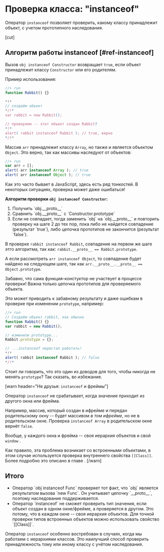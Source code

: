 # Проверка класса: "instanceof" 

Оператор `instanceof` позволяет проверить, какому классу принадлежит объект, с учетом прототипного наследования.

[cut]

## Алгоритм работы instanceof [#ref-instanceof]

Вызов `obj instanceof Constructor` возвращает `true`, если объект принадлежит классу `Constructor` или его родителям.

Пример использования:

```js
//+ run
function Rabbit() {}

*!*
// создаём объект
*/!*
var rabbit = new Rabbit();

// проверяем -- этот объект создан Rabbit?
*!*
alert( rabbit instanceof Rabbit ); // true, верно
*/!*
```

Массив `arr` принадлежит классу `Array`, но также и является объектом `Object`. Это верно, так как массивы наследуют от объектов:

```js
//+ run
var arr = [];
alert( arr instanceof Array ); // true
alert( arr instanceof Object ); // true
```

Как это часто бывает в JavaScript, здесь есть ряд тонкостей. В некоторых ситуациях, проверка может даже ошибаться!

**Алгоритм проверки `obj instanceof Constructor`:**

<ol>
<li>Получить `obj.__proto__`</li>
<li>Сравнить `obj.__proto__` с `Constructor.prototype`</li>
<li>Если не совпадает, тогда заменить `obj` на `obj.__proto__` и повторить проверку на шаге 2 до тех пор, пока либо не найдется совпадение (результат `true`), либо цепочка прототипов не закончится (результат `false`).</li>
</ol>

В проверке `rabbit instanceof Rabbit`, совпадение на первом же шаге этго алгоритма, так как: `rabbit.__proto__ == Rabbit.prototype`.

А если рассмотреть `arr instanceof Object`, то совпадение будет найдено на следующем шаге, так как `arr.__proto__.__proto__ == Object.prototype`.

Забавно, что сама функция-констуктор не участвует в процессе проверки! Важна только цепочка прототипов для проверяемого объекта.

Это может приводить к забавному результату и даже ошибкам в проверке при изменении `prototype`, например:

```js
//+ run
// Создаём объект rabbit, как обычно
function Rabbit() {}
var rabbit = new Rabbit();

// изменили prototype...
Rabbit.prototype = {};

// ...instanceof перестал работать!
*!*
alert( rabbit instanceof Rabbit ); // false
*/!*
```

Стоит ли говорить, что это один из доводов для того, чтобы никогда не менять `prototype`? Так сказать, во избежание.

[warn header="Не друзья: `instanceof` и фреймы"]

Оператор `instanceof` не срабатывает, когда значение приходит из другого окна или фрейма.

Например, массив, который создан в ифрейме и передан родительскому окну -- будет массивом *в том ифрейме*, но не в родительском окне. Проверка `instanceof Array` в родительском окне вернёт `false`.

Вообще, у каждого окна и фрейма -- своя иерархия объектов и свой `window` .

Как правило, эта проблема возникает со встроенными объектами, в этом случае используется проверка внутреннего свойства `[[Class]]`. Более подробно это описано в главе [](/class-property).
[/warn]


## Итого

<ul>
<li>Оператор `obj instanceof Func` проверяет тот факт, что `obj` является результатом вызова `new Func`. Он учитывает цепочку `__proto__`, поэтому наследование поддерживается.</li>
<li>Оператор `instanceof` не сможет проверить тип значения, если объект создан в одном окне/фрейме, а проверяется в другом. Это потому, что в каждом окне -- своя иерархия объектов. Для точной проверки типов встроенных объектов можно использовать свойство `[[Class]]`.</li>
</ul>

Оператор `instanceof` особенно востребован в случаях, когда мы работаем с иерархиями классов. Это наилучший способ проверить принадлежность тому или иному классу с учётом наследования.
